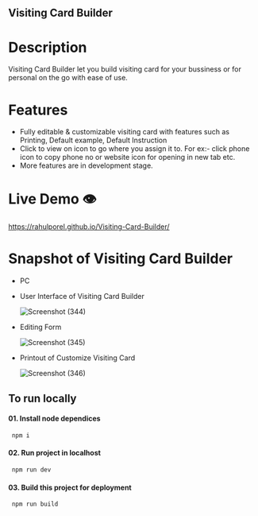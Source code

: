 ## Visiting Card Builder

# Description

Visiting Card Builder let you build visiting card for your bussiness or for personal on the go with ease of use.

# Features

- Fully editable & customizable visiting card with features such as Printing, Default example, Default Instruction
- Click to view on icon to go where you assign it to. For ex:- click phone icon to copy phone no or website icon for opening in new tab etc.
- More features are in development stage.

# Live Demo 👁️

https://rahulporel.github.io/Visiting-Card-Builder/

# Snapshot of Visiting Card Builder
- PC

- User Interface of Visiting Card Builder

  ![Screenshot (344)](https://github.com/RahulPorel/Tenzies-Game/assets/98636266/27930de8-c701-4d62-9304-5ee364f39d62)

- Editing Form

  ![Screenshot (345)](https://github.com/RahulPorel/Tenzies-Game/assets/98636266/994d5134-7120-4c0b-9056-125721aa2942)

- Printout of Customize Visiting Card

  ![Screenshot (346)](https://github.com/RahulPorel/Tenzies-Game/assets/98636266/025f84ba-b493-4b62-900f-bda1a07c63ca)

## To run locally

#### 01. Install node dependices

```npm
 npm i
```

#### 02. Run project in localhost

```npm
 npm run dev
```

#### 03. Build this project for deployment

```npm
 npm run build
```
